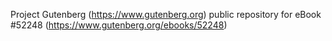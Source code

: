 Project Gutenberg (https://www.gutenberg.org) public repository for
eBook #52248 (https://www.gutenberg.org/ebooks/52248)
